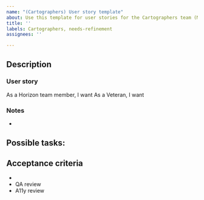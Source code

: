 ```yaml
---
name: "(Cartographers) User story template"
about: Use this template for user stories for the Cartographers team (MHV-on-VAgov).
title: ''
labels: Cartographers, needs-refinement
assignees: ''

---
```


## Description

### User story

As a Horizon team member, I want
As a Veteran, I want

### Notes
- 

Possible tasks:
- 

## Acceptance criteria

- 
- QA review
- A11y review
